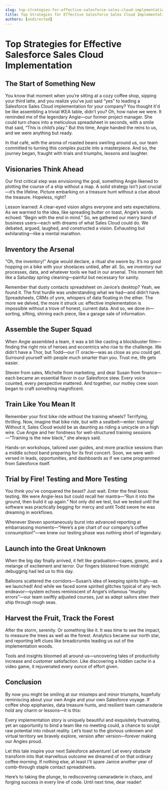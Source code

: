 ```yaml
---
slug: top-strategies-for-effective-salesforce-sales-cloud-implementation
title: Top Strategies for Effective Salesforce Sales Cloud Implementation
authors: [undirected]
---
```



# Top Strategies for Effective Salesforce Sales Cloud Implementation

## The Start of Something New

You know that moment when you’re sitting at a cozy coffee shop, sipping your third latte, and you realize you’ve just said “yes” to leading a Salesforce Sales Cloud implementation for your company? You thought it'd be like assembling a trivial IKEA table, didn’t you? Oh, how naive we were. It reminded me of the legendary Angie—our former project manager. She could turn chaos into a meticulous spreadsheet in seconds, with a smile that said, “This is child’s play.” But this time, Angie handed the reins to us, and we were anything but ready. 

In that café, with the aroma of roasted beans swirling around us, our team committed to turning this complex puzzle into a masterpiece. And so, the journey began, fraught with trials and triumphs, lessons and laughter. 

## Visionaries Think Ahead

Our first critical step was envisioning the goal, something Angie likened to plotting the course of a ship without a map. A solid strategy isn’t just crucial—it’s the lifeline. Picture embarking on a treasure hunt without a clue about the treasure. Hopeless, right? 

Lesson learned: A clear-eyed vision aligns everyone and sets expectations. As we warmed to the idea, like spreading butter on toast, Angie’s words echoed: “Begin with the end in mind.” So, we gathered our merry band of business users—each with dreams of what Sales Cloud could do. We debated, argued, laughed, and constructed a vision. Exhausting but exhilarating—like a mental marathon.

## Inventory the Arsenal

“Oh, the inventory!” Angie would declare, a ritual she swore by. It’s no good hopping on a bike with your shoelaces untied, after all. So, we inventory our processes, data, and whatever tools we had in our arsenal. This moment felt like a Saturday spring cleaning—painful but necessary for sanity.

Remember that dusty contacts spreadsheet on Janice’s desktop? Yeah, we found it. The first hurdle was understanding what we had—and didn’t have. Spreadsheets, CRMs of yore, whispers of data floating in the ether. The more we delved, the more it struck us: effective implementation is impossible without a trove of honest, current data. And so, we dove in—sorting, sifting, shining each piece, like a garage sale of information.

## Assemble the Super Squad

When Angie assembled a team, it was a bit like casting a blockbuster film—finding the right mix of heroes and eccentrics who rise to the challenge. We didn’t have a Thor, but Todd—our IT oracle—was as close as you could get. Surround yourself with people much smarter than you. Trust me, life gets easier.

Steven from sales, Michelle from marketing, and dear Susan from finance—each became an essential flavor in our Salesforce stew. Every voice counted, every perspective mattered. And together, our motley crew soon began to craft something magnificent.

## Train Like You Mean It

Remember your first bike ride without the training wheels? Terrifying, thrilling. Now, imagine that bike ride, but with a seatbelt—enter: training! Without it, Sales Cloud would be as daunting as riding a unicycle on a high wire. Cue Angie and her fondness for well-structured training sessions—“Training is the new black,” she always said.

Hands-on workshops, tailored user guides, and more practice sessions than a middle school band preparing for its first concert. Soon, we were well-versed in leads, opportunities, and dashboards as if we came programmed from Salesforce itself. 

## Trial by Fire! Testing and More Testing

You think you’ve conquered the beast? Just wait. Enter the final boss: testing. We were Angie-less but could recall her mantra—“Run it into the ground, then build it up again.” Not only did we test, but we tested until the software was practically begging for mercy and until Todd swore he was dreaming in workflows.

Whenever Steven spontaneously burst into advanced reporting at embarrassing moments—“Here’s a pie chart of our company’s coffee consumption!”—we knew our testing phase was nothing short of legendary.

## Launch into the Great Unknown

When the big day finally arrived, it felt like graduation—capes, gowns, and a melange of excitement and terror. Our fingers blistered from midnight debugging had led us to this day. 

Balloons scattered the corridors—Susan’s idea of keeping spirits high—as we launched! And while we faced some spirited glitches typical of any tech endeavor—system echoes reminiscent of Angie’s infamous “murphy errors”—our team swiftly adjusted courses, just as adept sailors steer their ship through rough seas.

## Harvest the Fruit, Track the Forest

After the storm, serenity. Or something like it. It was time to see the impact, to measure the trees as well as the forest. Analytics became our north star, and reporting left clues like breadcrumbs leading us out of the implementation woods.

Tools and insights bloomed all around us—uncovering tales of productivity increase and customer satisfaction. Like discovering a hidden cache in a video game, it rejuvenated every ounce of effort given. 

## Conclusion

By now you might be smiling at our missteps and minor triumphs, hopefully reminiscing about your own Angie and your own Salesforce voyage. If coffee shop epiphanies, data treasure hunts, and resilient team camaraderie hold any charm or lessons—it is this: 

Every implementation story is uniquely beautiful and exquisitely frustrating, yet an opportunity to bind a team like no meeting could, a chance to sculpt raw potential into robust reality. Let’s toast to the glorious unknown and virtual territory we bravely explore, version after version—forever making our Angies proud.

Let this tale inspire your next Salesforce adventure! Let every obstacle transform into that marvellous outcome we dreamed of on that ordinary coffee morning. If nothing else, at least I'll spare Janice another year of comb-through staple contact spreadsheets.

Here’s to taking the plunge, to rediscovering camaraderie in chaos, and forging success in every line of code. Until next time, dear reader!